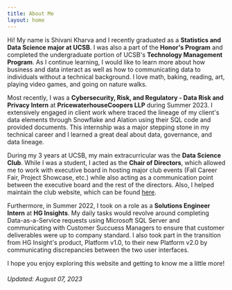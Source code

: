 ```yaml
---
title: About Me     
layout: home
---
```

Hi! My name is Shivani Kharva and I recently graduated as a **Statistics and Data Science major at UCSB**. I was also a part of the **Honor's Program** and completed the undergraduate portion of UCSB's **Technology Management Program**. As I continue learning, I would like to learn more about how business and data interact as well as how to communicating data to individuals without a technical background. I love math, baking, reading, art, playing video games, and going on nature walks.  

Most recently, I was a **Cybersecurity, Risk, and Regulatory - Data Risk and Privacy Intern** at **PricewaterhouseCoopers LLP** during Summer 2023. I extensively engaged in client work where traced the lineage of my client's data elements through Snowflake and Alation using their SQL code and provided documents. This internship was a major stepping stone in my technical career and I learned a great deal about data, governance, and data lineage.

During my 3 years at UCSB, my main extracurricular was the **Data Science Club**. While I was a student, I acted as the **Chair of Directors**, which allowed me to work with executive board in hosting major club events (Fall Career Fair, Project Showcase, etc.) while also acting as a communication point between the executive board and the rest of the directors. Also, I helped maintain the club website, which can be found [here](https://www.datascienceucsb.org/).   

Furthermore, in Summer 2022, I took on a role as a **Solutions Engineer Intern** at **HG Insights**. My daily tasks would revolve around completing Data-as-a-Service requests using Microsoft SQL Server and communicating with Customer Succuess Managers to ensure that customer deliverables were up to company standard. I also took part in the transition from HG Insight's product, Platform v1.0, to their new Platform v2.0 by communicating discrepancies between the two user interfaces.

I hope you enjoy exploring this website and getting to know me a little more!

###### Updated: August 07, 2023
